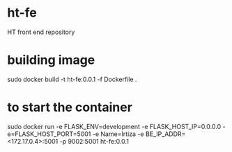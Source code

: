# ht-fe

HT front end repository


# building image
sudo docker build -t ht-fe:0.0.1 -f Dockerfile .

# to start the container

sudo docker run -e FLASK_ENV=development -e FLASK_HOST_IP=0.0.0.0 -e=FLASK_HOST_PORT=5001 -e Name=Irtiza -e BE_IP_ADDR=<172.17.0.4>:5001 -p 9002:5001 ht-fe:0.0.1

